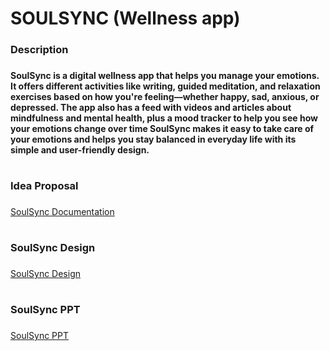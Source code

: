 # SOULSYNC (Wellness app)
<h3> Description <h3/>
<h4>SoulSync is a digital wellness app that helps you manage your emotions. It offers different activities like writing, guided meditation, and relaxation exercises based on how you're feeling—whether happy, sad, anxious, or depressed.
The app also has a feed with videos and articles about mindfulness and mental health, plus a mood tracker to help you see how your emotions change over time SoulSync makes it easy to take care of your emotions and helps you stay balanced in everyday life with its simple and user-friendly design. <h4/>

# <h3> Idea Proposal <h3/>
[SoulSync Documentation](https://docs.google.com/document/d/1AehQZQm7d2KNT1E8Yo1ksM4TPzkNFkopJygaZW_1S2A/edit?tab=t.0)
# <h3> SoulSync Design <h3/>
[SoulSync Design](https://www.figma.com/design/4UtBDGYVxjxeSjLXmDY4Hk/SoulSync?node-id=19-167&node-type=frame)
# <h3> SoulSync PPT <h3/>
[SoulSync PPT](https://docs.google.com/presentation/d/1IhBIu-FIMR1rlWR8QVuhfgL2gehuPMRAYsLln3xIPYM/edit#slide=id.gc6f90357f_0_0)
